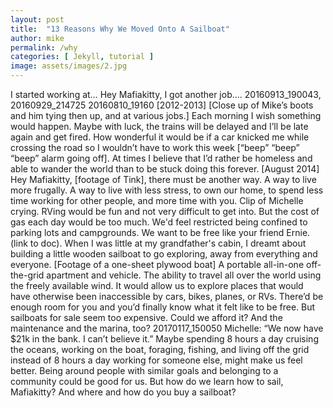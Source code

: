 ```yaml
---
layout: post
title:  "13 Reasons Why We Moved Onto A Sailboat"
author: mike
permalink: /why
categories: [ Jekyll, tutorial ]
image: assets/images/2.jpg
---
```


I started working at… Hey Mafiakitty, I got another job…. 20160913_190043, 20160929_214725
20160810_19160
[2012-2013] [Close up of Mike’s boots and him tying then up, and at various jobs.] 
Each morning I wish something would happen. Maybe with luck, the trains will be delayed and I’ll be late again and get fired. How wonderful it would be if a car knicked me while crossing the road so I wouldn’t have to work this week [“beep” “beep” “beep” alarm going off]. At times I believe that I’d rather be homeless and able to wander the world than to be stuck doing this forever. 
[August 2014] Hey Mafiakitty, [footage of Tink], there must be another way. A way to live more frugally. A way to live with less stress, to own our home, to spend less time working for other people, and more time with you. 
Clip of Michelle crying.
RVing would be fun and not very difficult to get into. But the cost of gas each day would be too much. We'd feel restricted being confined to parking lots and campgrounds. We want to be free like your friend Ernie. (link to doc).
When I was little at my grandfather's cabin, I dreamt about building a little wooden sailboat to go exploring, away from everything and everyone. [Footage of a one-sheet plywood boat]
A portable all-in-one off-the-grid apartment and vehicle. The ability to travel all over the world using the freely available wind. It would allow us to explore places that would have otherwise been inaccessible by cars, bikes, planes, or RVs. There’d be enough room for you and you’d finally know what it felt like to be free.
But sailboats for sale seem too expensive. Could we afford it? And the maintenance and the marina, too?
20170117_150050 Michelle: “We now have $21k in the bank. I can’t believe it.”
Maybe spending 8 hours a day cruising the oceans, working on the boat, foraging, fishing, and living off the grid instead of 8 hours a day working for someone else, might make us feel better. Being around people with similar goals and belonging to a community could be good for us.
But how do we learn how to sail, Mafiakitty? And where and how do you buy a sailboat?
